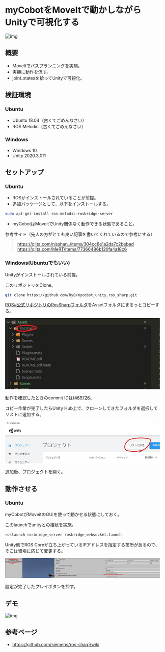 # myCobotをMoveItで動かしながらUnityで可視化する

![img](.image/header.gif)

## 概要
* MoveItでパスプランニングを実施。
* 実機に動作を流す。
* joint_statesを拾ってUnityで可視化。

## 検証環境
### Ubuntu

* Ubuntu 18.04（古くてごめんなさい）
* ROS Melodic（古くてごめんなさい）

### Windows

* Windows 10
* Unity 2020.3.0f1

## セットアップ
### Ubuntu
* ROSがインストールされていることが前提。
* 追加パッケージとして、以下をインストールする。

```bash
sudo apt-get install ros-melodic-rosbridge-server
```

* myCobotはMoveitでUnity関係なく動作できる状態であること。

参考サイト（先人の方がとても良い記事を書いてくれているので参考にする）

> https://qiita.com/nisshan_/items/304cc8e1a2da7c2bebad  
> https://qiita.com/MeRT/items/77366486b120fa4a18c6

### Windows(Ubuntuでもいい)
Unityがインストールされている前提。

このリポジトリをClone。

```bash
git clone https://github.com/Ry0/mycobot_unity_ros_sharp.git
```

[ROS#公式リポジトリのRosSharpフォルダ](https://github.com/siemens/ros-sharp/tree/master/Unity3D/Assets/RosSharp)をAssetフォルダにまるっとコピーする。

![img](.image/1.jpg)

動作を確認したときのcommit IDは[f469726](https://github.com/siemens/ros-sharp/commit/f469726d5dad3613d10c00d8f35e4c0050c2ac8b)。

コピー作業が完了したらUnity Hub上で、クローンしてきたフォルダを選択してリストに追加する。

![img](.image/3.jpg)

追加後、プロジェクトを開く。

## 動作させる
### Ubuntu
myCobotがMoveitのGUIを使って動かせる状態にしておく。

このlaunchでunityとの接続を実施。

```bash
roslaunch rosbridge_server rosbridge_websocket.launch
```

Unity側でROS Coreが立ち上がっているIPアドレスを指定する箇所があるので、そこは環境に応じて変更する。

![img](.image/2.jpg)

設定が完了したプレイボタンを押す。

## デモ

![img](.image/demo.gif)

## 参考ページ

* https://github.com/siemens/ros-sharp/wiki